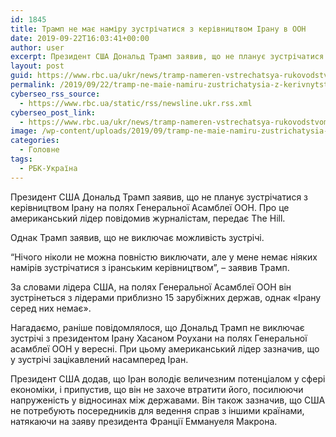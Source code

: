 ```yaml
---
id: 1845
title: Трамп не має наміру зустрічатися з керівництвом Ірану в ООН
date: 2019-09-22T16:03:41+00:00
author: user
excerpt: Президент США Дональд Трамп заявив, що не планує зустрічатися з керівництвом Ірану на полях Генеральної Асамблеї ООН. Про це американський лідер...
layout: post
guid: https://www.rbc.ua/ukr/news/tramp-nameren-vstrechatsya-rukovodstvom-irana-1569166819.html
permalink: /2019/09/22/tramp-ne-maie-namiru-zustrichatysia-z-kerivnytstvom-iranu-v-oon/
cyberseo_rss_source:
  - https://www.rbc.ua/static/rss/newsline.ukr.rss.xml
cyberseo_post_link:
  - https://www.rbc.ua/ukr/news/tramp-nameren-vstrechatsya-rukovodstvom-irana-1569166819.html
image: /wp-content/uploads/2019/09/tramp-ne-maie-namiru-zustrichatysia-z-kerivnytstvom-iranu-v-oon.jpg
categories:
  - Головне
tags:
  - РБК-Україна
---
```

Президент США Дональд Трамп заявив, що не планує зустрічатися з керівництвом Ірану на полях Генеральної Асамблеї ООН. Про це американський лідер повідомив журналістам, передає The Hill.

Однак Трамп заявив, що не виключає можливість зустрічі.

&#8220;Нічого ніколи не можна повністю виключати, але у мене немає ніяких намірів зустрічатися з іранським керівництвом&#8221;, &#8211; заявив Трамп.

За словами лідера США, на полях Генеральної Асамблеї ООН він зустрінеться з лідерами приблизно 15 зарубіжних держав, однак «Ірану серед них немає».

Нагадаємо, раніше повідомлялося, що Дональд Трамп не виключає зустрічі з президентом Ірану Хасаном Роухани на полях Генеральної асамблеї ООН у вересні. При цьому американський лідер зазначив, що у зустрічі зацікавлений насамперед Іран.

Президент США додав, що Іран володіє величезним потенціалом у сфері економіки, і припустив, що він не захоче втратити його, посилюючи напруженість у відносинах між державами. Він також зазначив, що США не потребують посередників для ведення справ з іншими країнами, натякаючи на заяву президента Франції Еммануеля Макрона.
